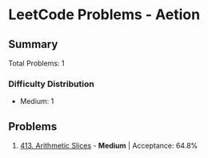 # LeetCode Problems - Aetion

## Summary
Total Problems: 1

### Difficulty Distribution

- Medium: 1

## Problems

1. [413. Arithmetic Slices](https://leetcode.com/problems/arithmetic-slices/) - **Medium** | Acceptance: 64.8%